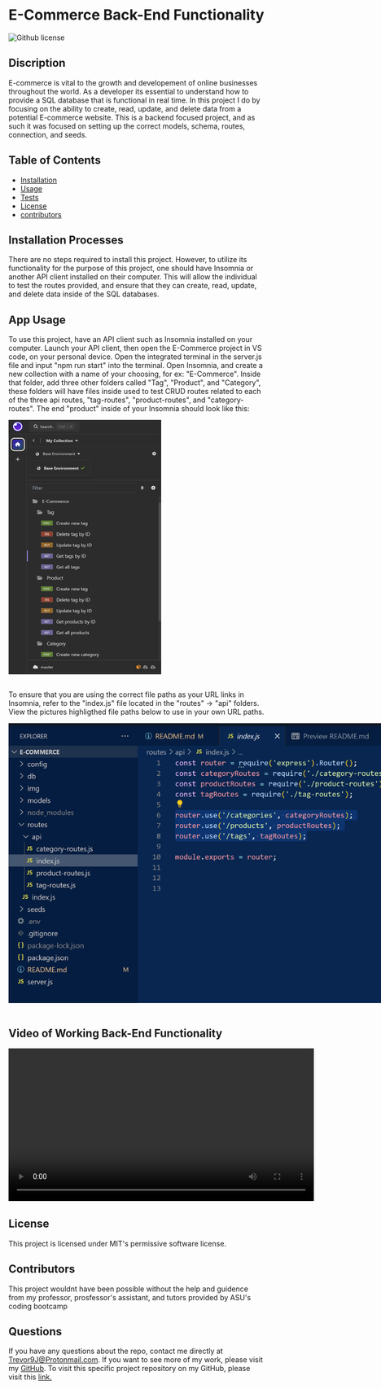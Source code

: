 # E-Commerce Back-End Functionality 
 ![Github license](https://img.shields.io/badge/license-MIT-blue.svg)

## Discription
E-commerce is vital to the growth and developement of online businesses throughout the world. As a developer its essential to understand how to provide a SQL database that is functional in real time. In this project I do by focusing on the ability to create, read, update, and delete data from a potential E-commerce website. This is a backend focused project, and as such it was focused on setting up the correct models, schema, routes, connection, and seeds.

## Table of Contents

- [Installation](#installation-processes)
- [Usage](#app-usage)
- [Tests](#testing)
- [License](#license)
- [contributors](#contributors)

## Installation Processes
There are no steps required to install this project. However, to utilize its functionality for the purpose of this project, one should have Insomnia or another API client installed on their computer. This will allow the individual to test the routes provided, and ensure that they can create, read, update, and delete data inside of the SQL databases.

## App Usage
To use this project, have an API client such as Insomnia installed on your computer. Launch your API client, then open the E-Commerce project in VS code, on your personal device. Open the integrated terminal in the server.js file and input "npm run start" into the terminal. Open Insomnia, and create a new collection with a name of your choosing, for ex: "E-Commerce". Inside that folder, add three other folders called "Tag", "Product", and "Category", these folders will have files inside used to test CRUD routes related to each of the three api routes, "tag-routes", "product-routes", and "category-routes". The end "product" inside of your Insomnia should look like this:
<div style="width:300px; height:500px;">
  <img src="img/Insomnia_folders.png" alt="Routing for the Tags, Products and Categories" style="width:100%; height:100%;" />
</div>
<br>

To ensure that you are using the correct file paths as your URL links in Insomnia, refer to the "index.js" file located in the "routes" -> "api" folders. View the pictures highligthed file paths below to use in your own URL paths.
<div style="width:800px; height:550px;">
  <img src="img/URL_routes.png" alt="index.js file showing which URL paths to use within URL in Insomnia" style="width:100%; height:100%;" />
</div>
<br>

## Video of Working Back-End Functionality

<video width="600" controls>
  <source src="img/E-Commerce-Assign.mp4" type="video/mp4">
  Your browser does not support the video tag.
</video>

## License
This project is licensed under MIT's permissive software license.

## Contributors
This project wouldnt have been possible without the help and guidence from my professor, prosfessor's assistant, and tutors provided by ASU's coding bootcamp

## Questions
If you have any questions about the repo, contact me directly at Trevor9J@Protonmail.com. If you want to see more of my work, please visit my [GitHub](https://github.com/trevorsdev). To visit this specific project repository on my GitHub, please visit this [link.](https://github.com/trevorsdev/E-Commerce)
